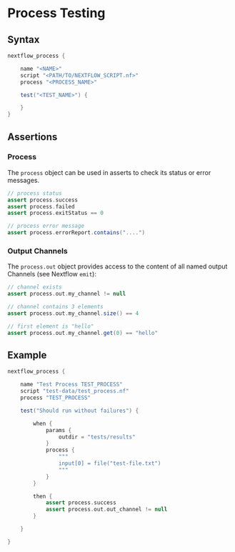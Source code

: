 # Process Testing

## Syntax
```Groovy
nextflow_process {

    name "<NAME>"
    script "<PATH/TO/NEXTFLOW_SCRIPT.nf>"
    process "<PROCESS_NAME>"

    test("<TEST_NAME>") {

    }
}
```

## Assertions

### Process

The `process` object can be used in asserts to check its status or error messages.


```groovy
// process status
assert process.success
assert process.failed
assert process.exitStatus == 0

// process error message
assert process.errorReport.contains("....")
```

### Output Channels

The `process.out` object provides access to the content of all named output Channels (see Nextflow `emit`):

```groovy
// channel exists
assert process.out.my_channel != null

// channel contains 3 elements
assert process.out.my_channel.size() == 4

// first element is "hello"
assert process.out.my_channel.get(0) == "hello"
```

## Example

```Groovy
nextflow_process {

    name "Test Process TEST_PROCESS"
    script "test-data/test_process.nf"
    process "TEST_PROCESS"

    test("Should run without failures") {

        when {
            params {
                outdir = "tests/results"
            }
            process {
                """
                input[0] = file("test-file.txt")
                """
            }
        }

        then {
            assert process.success
            assert process.out.out_channel != null
        }

    }

}
```
